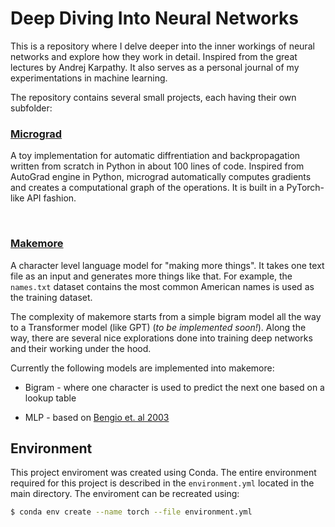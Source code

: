 # Deep Diving Into Neural Networks 

This is a repository where I delve deeper into the inner workings of neural networks and explore how they work in detail. Inspired from the great lectures by Andrej Karpathy. It also serves as a personal journal of my experimentations in machine learning. 

The repository contains several small projects, each having their own subfolder:



### [Micrograd](https://github.com/hrdkbhatnagar/neural-networks-deep-dive/tree/main/micrograd)

A toy implementation for automatic diffrentiation and backpropagation written from scratch in Python in about 100 lines of code. Inspired from AutoGrad engine in Python, micrograd automatically computes gradients and creates a computational graph of the operations. It is built in a PyTorch-like API fashion. 

​	

### [Makemore](https://github.com/hrdkbhatnagar/neural-networks-deep-dive/tree/main/makemore)

A character level language model for "making more things". It takes one text file as an input and generates more things like that. For example, the `names.txt` dataset contains the most common American names is used as the training dataset. 

The complexity of makemore starts from a simple bigram model all the way to a Transformer model (like GPT) (*to be implemented soon!*). Along the way, there are several nice explorations done into training deep networks and their working under the hood. 

Currently the following models are implemented into makemore: 

- Bigram - where one character is used to predict the next one based on a lookup table 

- MLP  - based on [Bengio et. al 2003](https://www.jmlr.org/papers/volume3/bengio03a/bengio03a.pdf) 

  



## Environment 

This project enviroment was created using Conda. The entire environment required for this project is described in the ``environment.yml`` located in the main directory.  The enviroment can be recreated using:

```bash
$ conda env create --name torch --file environment.yml
```



